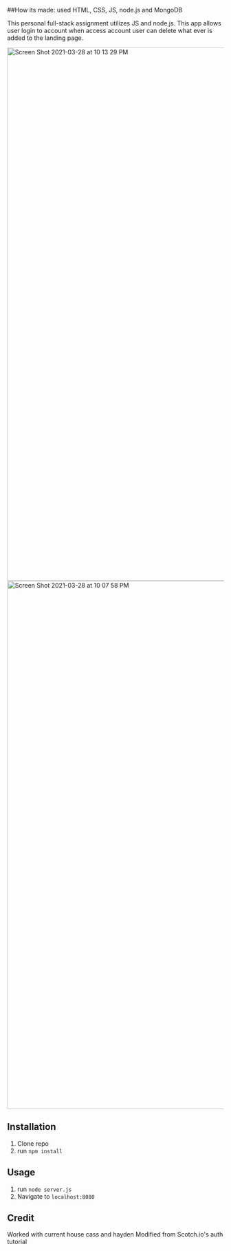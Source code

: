 ##How its made: used HTML, CSS, JS, node.js and MongoDB

This personal full-stack assignment utilizes JS and node.js. This app allows user login to account when access account user can delete what ever is added to the landing page.

<img width="1240" alt="Screen Shot 2021-03-28 at 10 13 29 PM" src="https://user-images.githubusercontent.com/77537630/112779261-51bcb780-9014-11eb-8e26-6efe9def2df6.png">

<img width="1228" alt="Screen Shot 2021-03-28 at 10 07 58 PM" src="https://user-images.githubusercontent.com/77537630/112779251-4a95a980-9014-11eb-84fe-3ba90191512f.png">

## Installation

1. Clone repo
2. run `npm install`

## Usage

1. run `node server.js`
2. Navigate to `localhost:8080`

## Credit
Worked with current house cass and hayden
Modified from Scotch.io's auth tutorial
